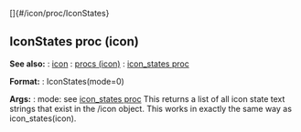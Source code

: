[]{#/icon/proc/IconStates}
## IconStates proc (icon)
**See also:**
:   [icon](#/icon)
:   [procs (icon)](#/icon/proc)
:   [icon_states proc](#/proc/icon_states)
<!-- -->
**Format:**
:   IconStates(mode=0)
<!-- -->
**Args:**
:   mode: see [icon_states proc](#/proc/icon_states)
This returns a list of all icon state text strings that exist in the
/icon object. This works in exactly the same way as icon_states(icon).